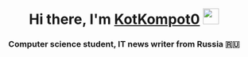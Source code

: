 <h1 align="center">Hi there, I'm <a href="https://daniilshat.ru/" target="_blank">KotKompot0</a> 
<img src="https://github.com/blackcater/blackcater/raw/main/images/Hi.gif" height="32"/></h1>
<h3 align="center">Computer science student, IT news writer from Russia 🇷🇺</h3>
